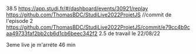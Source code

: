 38.5
https://app.studi.fr/#/dashboard/events/30921/replay
https://github.com/ThomasBDC/StudiLive2022ProjetJS
//commit de l'episode 2
https://github.com/ThomasBDC/StudiLive2022ProjetJS/commit/e79cc4b9caa49733faf2bb2cb6d1cb6beec342f2
2.5 de travail le 22/08/22


3eme live
je m'arréte 46 min
